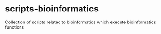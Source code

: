 # scripts-bioinformatics
Collection of scripts related to bioinformatics which execute bioinformatics functions
